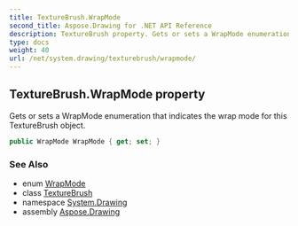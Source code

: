 ```yaml
---
title: TextureBrush.WrapMode
second_title: Aspose.Drawing for .NET API Reference
description: TextureBrush property. Gets or sets a WrapMode enumeration that indicates the wrap mode for this TextureBrush object
type: docs
weight: 40
url: /net/system.drawing/texturebrush/wrapmode/
---
```

## TextureBrush.WrapMode property

Gets or sets a WrapMode enumeration that indicates the wrap mode for this TextureBrush object.

```csharp
public WrapMode WrapMode { get; set; }
```

### See Also

* enum [WrapMode](../../../system.drawing.drawing2d/wrapmode/)
* class [TextureBrush](../)
* namespace [System.Drawing](../../texturebrush/)
* assembly [Aspose.Drawing](../../../)


